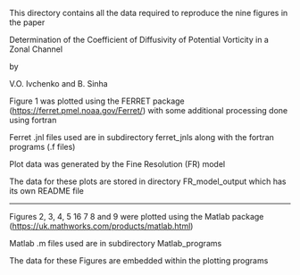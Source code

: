 This directory contains all the data required to reproduce the nine figures in  the paper

Determination of the Coefficient of Diffusivity of Potential Vorticity in a Zonal Channel

by 

V.O. Ivchenko and B. Sinha

Figure 1 was plotted using the FERRET package (https://ferret.pmel.noaa.gov/Ferret/) with some additional processing done using fortran

Ferret .jnl files used are in subdirectory ferret_jnls along with the fortran programs (.f files)

Plot data was generated by the Fine Resolution (FR) model

The data for these plots are stored in directory FR_model_output which has its own README file

--------------------------------------------------------------------------------------------------------------------------

Figures 2, 3, 4, 5 16 7 8 and 9 were plotted using the Matlab package (https://uk.mathworks.com/products/matlab.html)

Matlab .m files used are in subdirectory Matlab_programs

The data for these Figures are embedded within the plotting programs

